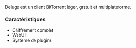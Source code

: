Deluge est un client BitTorrent léger, gratuit et multiplateforme.

### Caractéristiques

- Chiffrement complet
- WebUI
- Système de plugins
